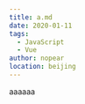 ```yaml
---
title: a.md
date: 2020-01-11
tags: 
  - JavaScript
  - Vue
author: nopear
location: beijing
---
```


aaaaaa